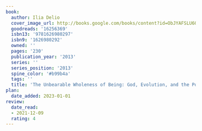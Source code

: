 ```yaml
---
book:
  author: Ilia Delio
  cover_image_url: http://books.google.com/books/content?id=ObJYAFSLU6QC&printsec=frontcover&img=1&zoom=1&edge=curl&source=gbs_api
  goodreads: '16256369'
  isbn13: '9781626980297'
  isbn9: '1626980292'
  owned: ''
  pages: '230'
  publication_year: '2013'
  series: ''
  series_position: '2013'
  spine_color: '#b99b4a'
  tags: ''
  title: 'The Unbearable Wholeness of Being: God, Evolution, and the Power of Love'
plan:
  date_added: 2023-01-01
review:
  date_read:
  - 2021-12-09
  rating: 4
---
```

